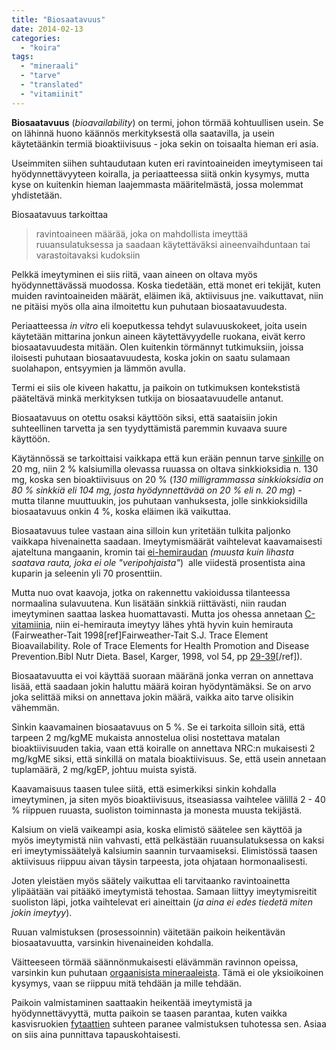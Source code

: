 ```yaml
---
title: "Biosaatavuus"
date: 2014-02-13
categories: 
  - "koira"
tags: 
  - "mineraali"
  - "tarve"
  - "translated"
  - "vitamiinit"
---
```


**Biosaatavuus** (_bioavailability_) on termi, johon törmää kohtuullisen usein. Se on lähinnä huono käännös merkityksestä olla saatavilla, ja usein käytetäänkin termiä bioaktiivisuus - joka sekin on toisaalta hieman eri asia.

<!--more-->

Useimmiten siihen suhtaudutaan kuten eri ravintoaineiden imeytymiseen tai hyödynnettävyyteen koiralla, ja periaatteessa siitä onkin kysymys, mutta kyse on kuitenkin hieman laajemmasta määritelmästä, jossa molemmat yhdistetään.

Biosaatavuus tarkoittaa

> ravintoaineen määrää, joka on mahdollista imeyttää ruuansulatuksessa ja saadaan käytettäväksi aineenvaihduntaan tai varastoitavaksi kudoksiin

Pelkkä imeytyminen ei siis riitä, vaan aineen on oltava myös hyödynnettävässä muodossa. Koska tiedetään, että monet eri tekijät, kuten muiden ravintoaineiden määrät, eläimen ikä, aktiivisuus jne. vaikuttavat, niin ne pitäisi myös olla aina ilmoitettu kun puhutaan biosaatavuudesta.

Periaatteessa _in vitro_ eli koeputkessa tehdyt sulavuuskokeet, joita usein käytetään mittarina jonkun aineen käytettävyydelle ruokana, eivät kerro biosaatavuudesta mitään. Olen kuitenkin törmännyt tutkimuksiin, joissa iloisesti puhutaan biosaatavuudesta, koska jokin on saatu sulamaan suolahapon, entsyymien ja lämmön avulla.

Termi ei siis ole kiveen hakattu, ja paikoin on tutkimuksen kontekstistä pääteltävä minkä merkityksen tutkija on biosaatavuudelle antanut.

Biosaatavuus on otettu osaksi käyttöön siksi, että saataisiin jokin suhteellinen tarvetta ja sen tyydyttämistä paremmin kuvaava suure käyttöön.

Käytännössä se tarkoittaisi vaikkapa että kun erään pennun tarve [sinkille](https://www.katiska.eu/tieto/sinkki/sinkki/ "Sinkki") on 20 mg, niin 2 % kalsiumilla olevassa ruuassa on oltava sinkkioksidia n. 130 mg, koska sen bioaktiivisuus on 20 % (_130 milligrammassa sinkkioksidia on 80 % sinkkiä eli 104 mg, josta hyödynnettävää on 20 % eli n. 20 mg_) - mutta tilanne muuttuukin, jos puhutaan vanhuksesta, jolle sinkkioksidilla biosaatavuus onkin 4 %, koska eläimen ikä vaikuttaa.

Biosaatavuus tulee vastaan aina silloin kun yritetään tulkita paljonko vaikkapa hivenainetta saadaan. Imeytymismäärät vaihtelevat kaavamaisesti ajateltuna mangaanin, kromin tai [ei-hemiraudan](https://www.katiska.eu/tieto/rauta/rauta/ "Rauta") _(muusta kuin lihasta saatava rauta, joka ei ole "veripohjaista"_)  alle viidestä prosentista aina kuparin ja seleenin yli 70 prosenttiin.

Mutta nuo ovat kaavoja, jotka on rakennettu vakioidussa tilanteessa normaalina sulavuutena. Kun lisätään sinkkiä riittävästi, niin raudan imeytyminen saattaa laskea huomattavasti. Mutta jos ohessa annetaan [C-vitamiinia](https://www.katiska.eu/tieto/c-vitamiini/c-vitamiini/ "C-vitamiini"), niin ei-hemirauta imeytyy lähes yhtä hyvin kuin hemirauta (Fairweather-Tait 1998\[ref\]Fairweather-Tait S.J. Trace Element Bioavailability. Role of Trace Elements for Health Promotion and Disease Prevention.Bibl Nutr Dieta. Basel, Karger, 1998, vol 54, pp [29-39](http://www.karger.com/Article/Abstract/59444)\[/ref\]).

Biosaatavuutta ei voi käyttää suoraan määränä jonka verran on annettava lisää, että saadaan jokin haluttu määrä koiran hyödyntämäksi. Se on arvo joka selittää miksi on annettava jokin määrä, vaikka aito tarve olisikin vähemmän.

Sinkin kaavamainen biosaatavuus on 5 %. Se ei tarkoita silloin sitä, että tarpeen 2 mg/kgME mukaista annostelua olisi nostettava matalan bioaktiivisuuden takia, vaan että koiralle on annettava NRC:n mukaisesti 2 mg/kgME siksi, että sinkillä on matala bioaktiivisuus. Se, että usein annetaan tuplamäärä, 2 mg/kgEP, johtuu muista syistä.

Kaavamaisuus taasen tulee siitä, että esimerkiksi sinkin kohdalla imeytyminen, ja siten myös bioaktiivisuus, itseasiassa vaihtelee välillä 2 - 40 % riippuen ruuasta, suoliston toiminnasta ja monesta muusta tekijästä.

Kalsium on vielä vaikeampi asia, koska elimistö säätelee sen käyttöä ja myös imeytymistä niin vahvasti, että pelkästään ruuansulatuksessa on kaksi eri imeytymissäätelyä kalsiumin saannin turvaamiseksi. Elimistössä taasen aktiivisuus riippuu aivan täysin tarpeesta, jota ohjataan hormonaalisesti.

Joten yleistäen myös säätely vaikuttaa eli tarvitaanko ravintoainetta ylipäätään vai pitääkö imeytymistä tehostaa. Samaan liittyy imeytymisreitit suoliston läpi, jotka vaihtelevat eri aineittain (_ja aina ei edes tiedetä miten jokin imeytyy_).

Ruuan valmistuksen (prosessoinnin) väitetään paikoin heikentävän biosaatavuutta, varsinkin hivenaineiden kohdalla.

Väitteeseen törmää säännönmukaisesti elävämmän ravinnon opeissa, varsinkin kun puhutaan [orgaanisista mineraaleista](https://www.katiska.eu/ravitsemus/kivennaisaineet/orgaaninen-mineraali/ "Orgaaninen mineraali"). Tämä ei ole yksioikoinen kysymys, vaan se riippuu mitä tehdään ja mille tehdään.

Paikoin valmistaminen saattaakin heikentää imeytymistä ja hyödynnettävyyttä, mutta paikoin se taasen parantaa, kuten vaikka kasvisruokien [fytaattien](https://www.katiska.eu/ruokinta/yleista/fytaatti/ "Fytaatti") suhteen paranee valmistuksen tuhotessa sen. Asiaa on siis aina punnittava tapauskohtaisesti.
